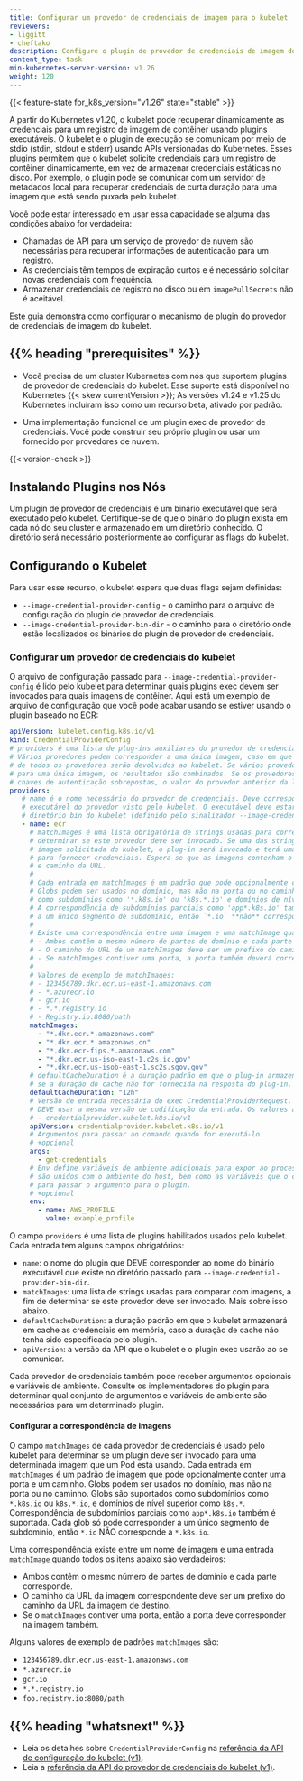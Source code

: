 ```yaml
---
title: Configurar um provedor de credenciais de imagem para o kubelet
reviewers:
- liggitt
- cheftako
description: Configure o plugin de provedor de credenciais de imagem do kubelet
content_type: task
min-kubernetes-server-version: v1.26
weight: 120
---
```


{{< feature-state for_k8s_version="v1.26" state="stable" >}}

<!-- overview -->

A partir do Kubernetes v1.20, o kubelet pode recuperar dinamicamente as credenciais para um registro de imagem de contêiner usando plugins executáveis. O kubelet e o plugin de execução se comunicam por meio de stdio (stdin, stdout e stderr) usando APIs versionadas do Kubernetes. Esses plugins permitem que o kubelet solicite credenciais para um registro de contêiner dinamicamente, em vez de armazenar credenciais estáticas no disco. Por exemplo, o plugin pode se comunicar com um servidor de metadados local para recuperar credenciais de curta duração para uma imagem que está sendo puxada pelo kubelet.

Você pode estar interessado em usar essa capacidade se alguma das condições abaixo for verdadeira:

* Chamadas de API para um serviço de provedor de nuvem são necessárias para recuperar informações de autenticação para um registro.
* As credenciais têm tempos de expiração curtos e é necessário solicitar novas credenciais com frequência.
* Armazenar credenciais de registro no disco ou em `imagePullSecrets` não é aceitável.

Este guia demonstra como configurar o mecanismo de plugin do provedor de credenciais de imagem do kubelet.

## {{% heading "prerequisites" %}}

* Você precisa de um cluster Kubernetes com nós que suportem plugins de provedor de credenciais do kubelet. Esse suporte está disponível no Kubernetes {{< skew currentVersion >}}; As versões v1.24 e v1.25 do Kubernetes incluíram isso como um recurso beta, ativado por padrão.

* Uma implementação funcional de um plugin exec de provedor de credenciais. Você pode construir seu próprio plugin ou usar um fornecido por provedores de nuvem.

{{< version-check >}}

<!-- steps -->

## Instalando Plugins nos Nós

Um plugin de provedor de credenciais é um binário executável que será executado pelo kubelet. Certifique-se de que o binário do plugin exista em cada nó do seu cluster e armazenado em um diretório conhecido. O diretório será necessário posteriormente ao configurar as flags do kubelet.

## Configurando o Kubelet

Para usar esse recurso, o kubelet espera que duas flags sejam definidas:

* `--image-credential-provider-config` - o caminho para o arquivo de configuração do plugin de provedor de credenciais.
* `--image-credential-provider-bin-dir` - o caminho para o diretório onde estão localizados os binários do plugin de provedor de credenciais.

### Configurar um provedor de credenciais do kubelet

O arquivo de configuração passado para `--image-credential-provider-config` é lido pelo kubelet para determinar quais plugins exec devem ser invocados para quais imagens de contêiner. Aqui está um exemplo de arquivo de configuração que você pode acabar usando se estiver usando o plugin baseado no [ECR](https://aws.amazon.com/ecr/):

```yaml
apiVersion: kubelet.config.k8s.io/v1
kind: CredentialProviderConfig
# providers é uma lista de plug-ins auxiliares do provedor de credenciais que serão habilitados pelo kubelet.
# Vários provedores podem corresponder a uma única imagem, caso em que as credenciais
# de todos os provedores serão devolvidos ao kubelet. Se vários provedores forem chamados
# para uma única imagem, os resultados são combinados. Se os provedores retornarem 
# chaves de autenticação sobrepostas, o valor do provedor anterior da lista é usado.
providers:
   # name é o nome necessário do provedor de credenciais. Deve corresponder ao nome do
   # executável do provedor visto pelo kubelet. O executável deve estar no 
   # diretório bin do kubelet (definido pelo sinalizador --image-credential-provider-bin-dir).
   - name: ecr
     # matchImages é uma lista obrigatória de strings usadas para corresponder às imagens para
     # determinar se este provedor deve ser invocado. Se uma das strings corresponder à
     # imagem solicitada do kubelet, o plug-in será invocado e terá uma chance
     # para fornecer credenciais. Espera-se que as imagens contenham o domínio de registro
     # e caminho da URL.
     #
     # Cada entrada em matchImages é um padrão que pode opcionalmente conter uma porta e um caminho.
     # Globs podem ser usados no domínio, mas não na porta ou no caminho. Globs são suportados
     # como subdomínios como '*.k8s.io' ou 'k8s.*.io' e domínios de nível superior como 'k8s.*'.
     # A correspondência de subdomínios parciais como 'app*.k8s.io' também é suportada. Cada glob só pode corresponder
     # a um único segmento de subdomínio, então `*.io` **não** corresponde a `*.k8s.io`.
     #
     # Existe uma correspondência entre uma imagem e uma matchImage quando todas as opções abaixo são verdadeiras:
     # - Ambos contêm o mesmo número de partes de domínio e cada parte faz correspondência.
     # - O caminho do URL de um matchImages deve ser um prefixo do caminho do URL da imagem de destino.
     # - Se matchImages contiver uma porta, a porta também deverá corresponder à imagem.
     #
     # Valores de exemplo de matchImages:
     # - 123456789.dkr.ecr.us-east-1.amazonaws.com
     # - *.azurecr.io
     # - gcr.io
     # - *.*.registry.io
     # - Registry.io:8080/path
     matchImages:
       - "*.dkr.ecr.*.amazonaws.com"
       - "*.dkr.ecr.*.amazonaws.cn"
       - "*.dkr.ecr-fips.*.amazonaws.com"
       - "*.dkr.ecr.us-iso-east-1.c2s.ic.gov"
       - "*.dkr.ecr.us-isob-east-1.sc2s.sgov.gov"
     # defaultCacheDuration é a duração padrão em que o plug-in armazenará as credenciais na memória
     # se a duração do cache não for fornecida na resposta do plug-in. Este campo é obrigatório.
     defaultCacheDuration: "12h"
     # Versão de entrada necessária do exec CredentialProviderRequest. O CredentialProviderResponse retornado
     # DEVE usar a mesma versão de codificação da entrada. Os valores atualmente suportados são:
     # - credentialprovider.kubelet.k8s.io/v1
     apiVersion: credentialprovider.kubelet.k8s.io/v1
     # Argumentos para passar ao comando quando for executá-lo.
     # +opcional
     args:
       - get-credentials
     # Env define variáveis de ambiente adicionais para expor ao processo. Esses
     # são unidos com o ambiente do host, bem como as variáveis que o client-go usa
     # para passar o argumento para o plugin.
     # +opcional
     env:
       - name: AWS_PROFILE
         value: example_profile
```

O campo `providers` é uma lista de plugins habilitados usados pelo kubelet. Cada entrada tem alguns campos obrigatórios:

* `name`: o nome do plugin que DEVE corresponder ao nome do binário executável que existe no diretório passado para `--image-credential-provider-bin-dir`.
* `matchImages`: uma lista de strings usadas para comparar com imagens, a fim de determinar se este provedor deve ser invocado. Mais sobre isso abaixo.
* `defaultCacheDuration`: a duração padrão em que o kubelet armazenará em cache as credenciais em memória, caso a duração de cache não tenha sido especificada pelo plugin.
* `apiVersion`: a versão da API que o kubelet e o plugin exec usarão ao se comunicar.

Cada provedor de credenciais também pode receber argumentos opcionais e variáveis de ambiente. Consulte os implementadores do plugin para determinar qual conjunto de argumentos e variáveis de ambiente são necessários para um determinado plugin.

#### Configurar a correspondência de imagens

O campo `matchImages` de cada provedor de credenciais é usado pelo kubelet para determinar se um plugin deve ser invocado
para uma determinada imagem que um Pod está usando. Cada entrada em `matchImages` é um padrão de imagem que pode opcionalmente conter uma porta e um caminho.
Globs podem ser usados no domínio, mas não na porta ou no caminho. Globs são suportados como subdomínios como `*.k8s.io` ou `k8s.*.io`,
e domínios de nível superior como `k8s.*`. Correspondência de subdomínios parciais como `app*.k8s.io` também é suportada. Cada glob só pode corresponder
a um único segmento de subdomínio, então `*.io` NÃO corresponde a `*.k8s.io`.

Uma correspondência existe entre um nome de imagem e uma entrada `matchImage` quando todos os itens abaixo são verdadeiros:

* Ambos contêm o mesmo número de partes de domínio e cada parte corresponde.
* O caminho da URL da imagem correspondente deve ser um prefixo do caminho da URL da imagem de destino.
* Se o `matchImages` contiver uma porta, então a porta deve corresponder na imagem também.

Alguns valores de exemplo de padrões `matchImages` são:

* `123456789.dkr.ecr.us-east-1.amazonaws.com`
* `*.azurecr.io`
* `gcr.io`
* `*.*.registry.io`
* `foo.registry.io:8080/path`

## {{% heading "whatsnext" %}}

* Leia os detalhes sobre `CredentialProviderConfig` na [referência da API de configuração do kubelet (v1)](/docs/reference/config-api/kubelet-config.v1/).
* Leia a [referência da API do provedor de credenciais do kubelet (v1)](/docs/reference/config-api/kubelet-config.v1/).
